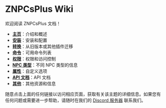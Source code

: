 # ZNPCsPlus Wiki

欢迎阅读 ZNPCsPlus 文档！

- [**主页**](Home)：介绍和概述
- [**安装**](Setup)：安装和配置
- [**转换**](Converting)：从旧版本或其他插件迁移
- [**命令**](Commands)：可用命令列表
- [**权限**](Permissions)：权限和访问控制
- [**NPC 类型**](NPC-Types)：不同 NPC 类型的信息
- [**属性**](Properties)：自定义选项
- [**API 文档**](API)：API 文档
- [**其他**](Other)：其他资源和信息

随意点击上面的任何链接以访问相应页面，获取有关该主题的详细信息。如果您有任何问题或需要进一步帮助，请随时在我们的 [Discord 服务器](https://discord.gg/MAZz6XpPcg) 联系我们。